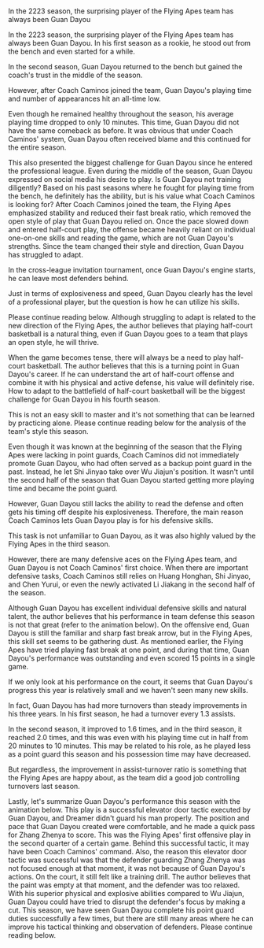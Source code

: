 # 

In the 2223 season, the surprising player of the Flying Apes team has always been Guan Dayou 
 

In the 2223 season, the surprising player of the Flying Apes team has always been Guan Dayou. In his first season as a rookie, he stood out from the bench and even started for a while.

In the second season, Guan Dayou returned to the bench but gained the coach's trust in the middle of the season.

However, after Coach Caminos joined the team, Guan Dayou's playing time and number of appearances hit an all-time low.

Even though he remained healthy throughout the season, his average playing time dropped to only 10 minutes. This time, Guan Dayou did not have the same comeback as before. It was obvious that under Coach Caminos' system, Guan Dayou often received blame and this continued for the entire season.

This also presented the biggest challenge for Guan Dayou since he entered the professional league. Even during the middle of the season, Guan Dayou expressed on social media his desire to play. Is Guan Dayou not training diligently? Based on his past seasons where he fought for playing time from the bench, he definitely has the ability, but is his value what Coach Caminos is looking for? After Coach Caminos joined the team, the Flying Apes emphasized stability and reduced their fast break ratio, which removed the open style of play that Guan Dayou relied on. Once the pace slowed down and entered half-court play, the offense became heavily reliant on individual one-on-one skills and reading the game, which are not Guan Dayou's strengths. Since the team changed their style and direction, Guan Dayou has struggled to adapt.

In the cross-league invitation tournament, once Guan Dayou's engine starts, he can leave most defenders behind.

Just in terms of explosiveness and speed, Guan Dayou clearly has the level of a professional player, but the question is how he can utilize his skills.

Please continue reading below. Although struggling to adapt is related to the new direction of the Flying Apes, the author believes that playing half-court basketball is a natural thing, even if Guan Dayou goes to a team that plays an open style, he will thrive.

When the game becomes tense, there will always be a need to play half-court basketball. The author believes that this is a turning point in Guan Dayou's career. If he can understand the art of half-court offense and combine it with his physical and active defense, his value will definitely rise. How to adapt to the battlefield of half-court basketball will be the biggest challenge for Guan Dayou in his fourth season.

This is not an easy skill to master and it's not something that can be learned by practicing alone. Please continue reading below for the analysis of the team's style this season.

Even though it was known at the beginning of the season that the Flying Apes were lacking in point guards, Coach Caminos did not immediately promote Guan Dayou, who had often served as a backup point guard in the past. Instead, he let Shi Jinyao take over Wu Jiajun's position. It wasn't until the second half of the season that Guan Dayou started getting more playing time and became the point guard.

However, Guan Dayou still lacks the ability to read the defense and often gets his timing off despite his explosiveness. Therefore, the main reason Coach Caminos lets Guan Dayou play is for his defensive skills.

This task is not unfamiliar to Guan Dayou, as it was also highly valued by the Flying Apes in the third season.

However, there are many defensive aces on the Flying Apes team, and Guan Dayou is not Coach Caminos' first choice. When there are important defensive tasks, Coach Caminos still relies on Huang Honghan, Shi Jinyao, and Chen Yurui, or even the newly activated Li Jiakang in the second half of the season.

Although Guan Dayou has excellent individual defensive skills and natural talent, the author believes that his performance in team defense this season is not that great (refer to the animation below). On the offensive end, Guan Dayou is still the familiar and sharp fast break arrow, but in the Flying Apes, this skill set seems to be gathering dust. As mentioned earlier, the Flying Apes have tried playing fast break at one point, and during that time, Guan Dayou's performance was outstanding and even scored 15 points in a single game.

If we only look at his performance on the court, it seems that Guan Dayou's progress this year is relatively small and we haven't seen many new skills.

In fact, Guan Dayou has had more turnovers than steady improvements in his three years. In his first season, he had a turnover every 1.3 assists.

In the second season, it improved to 1.6 times, and in the third season, it reached 2.0 times, and this was even with his playing time cut in half from 20 minutes to 10 minutes. This may be related to his role, as he played less as a point guard this season and his possession time may have decreased.

But regardless, the improvement in assist-turnover ratio is something that the Flying Apes are happy about, as the team did a good job controlling turnovers last season.

Lastly, let's summarize Guan Dayou's performance this season with the animation below. This play is a successful elevator door tactic executed by Guan Dayou, and Dreamer didn't guard his man properly. The position and pace that Guan Dayou created were comfortable, and he made a quick pass for Zhang Zhenya to score. This was the Flying Apes' first offensive play in the second quarter of a certain game. Behind this successful tactic, it may have been Coach Caminos' command. Also, the reason this elevator door tactic was successful was that the defender guarding Zhang Zhenya was not focused enough at that moment, it was not because of Guan Dayou's actions. On the court, it still felt like a training drill. The author believes that the paint was empty at that moment, and the defender was too relaxed. With his superior physical and explosive abilities compared to Wu Jiajun, Guan Dayou could have tried to disrupt the defender's focus by making a cut. This season, we have seen Guan Dayou complete his point guard duties successfully a few times, but there are still many areas where he can improve his tactical thinking and observation of defenders. Please continue reading below.